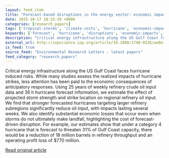 ```yaml
---
layout: feed_item
title: "Forecast-based disruptions in the energy sector: economic impacts of anticipatory hurricane responses in US Gulf Coast refineries"
date: 2025-10-17 18:33:39 +0000
categories: [research_papers]
tags: ['tropical-storms', 'climate-costs', 'hurricane', 'economic-impacts']
keywords: ['forecast', 'hurricane', 'disruptions', 'economic-impacts', 'climate-costs', 'based', 'tropical-storms']
description: "Critical energy infrastructure along the US Gulf Coast faces hurricane induced risks"
external_url: http://iopscience.iop.org/article/10.1088/1748-9326/ae0e3a
is_feed: true
source_feed: "Environmental Research Letters - latest papers"
feed_category: "research_papers"
---
```


Critical energy infrastructure along the US Gulf Coast faces hurricane induced risks. While many studies assess the realized impacts of hurricane strikes, less attention has been paid to the economic consequences of anticipatory responses. Using 25 years of weekly refinery crude oil input data and 36 h hurricane forecast information, we estimate the effect of projected storm strength and strike location on regional refinery oil input. We find that stronger forecasted hurricanes targeting larger refinery subregions significantly reduce oil input, with impacts lasting several weeks. We also identify substantial economic losses that occur even when storms do not ultimately make landfall, highlighting the cost of forecast-driven disruption. For example, our estimates show that under a category 4 hurricane that is forecast to threaten 31% of Gulf Coast capacity, there would be a reduction of 18 million barrels in refinery throughput and an operating profit loss of $770 million.

[Read original article](http://iopscience.iop.org/article/10.1088/1748-9326/ae0e3a)
